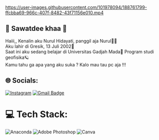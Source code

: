 https://user-images.githubusercontent.com/101978094/188761799-ffcbba69-966c-407f-8482-43f71156e010.mp4


<H2>👋 Sawatdee khaa 👋 </H2>

Haiii,, Kenalin aku Nurul Hidayati, panggil aja Nurul💁‍♀️ <br> 
Aku lahir di Gresik, 13 Juli 2002👶 <br> 
Saat ini aku sedang belajar di Universitas Gadjah Mada🏢 Program studi geofisika🪐 <br>
Kamu tahu ga apa yang aku suka ?
Kalo mau tau pc aja !!!

## 🌐 Socials:
[![Instagram](https://img.shields.io/badge/Instagram-%23E4405F.svg?logo=Instagram&logoColor=white)](https://instagram.com/nurulxruhi)
[![Gmail Badge](https://img.shields.io/badge/-nurul.hid2002@mail.ugm.ac.id-c14438?style=flat&logo=Gmail&logoColor=white&link=mailto:nurul.hid2002@mail.ugm.ac.id)](mailto:nurul.hid2002@mail.ugm.ac.id)

# 💻 Tech Stack:
![Anaconda](https://img.shields.io/badge/Anaconda-%2344A833.svg?style=flat&logo=anaconda&logoColor=white) 
![Adobe Photoshop](https://img.shields.io/badge/adobephotoshop-%2331A8FF.svg?style=flat&logo=adobephotoshop&logoColor=white) 
![Canva](https://img.shields.io/badge/Canva-%2300C4CC.svg?style=flat&logo=Canva&logoColor=white) 

